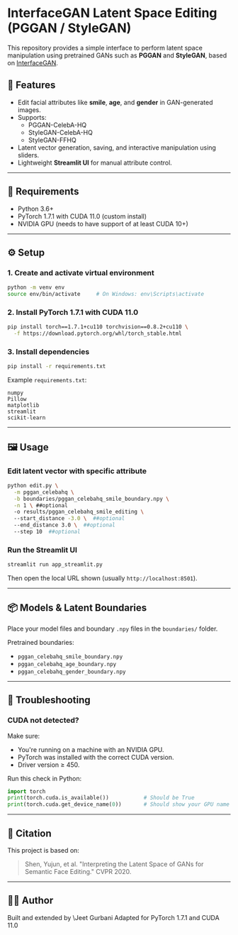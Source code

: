 

# InterfaceGAN Latent Space Editing (PGGAN / StyleGAN)

This repository provides a simple interface to perform latent space manipulation using pretrained GANs such as **PGGAN** and **StyleGAN**, based on [InterfaceGAN](https://github.com/ShenYujun/InterFaceGAN).

## 🚀 Features

- Edit facial attributes like **smile**, **age**, and **gender** in GAN-generated images.
- Supports:
  - PGGAN-CelebA-HQ
  - StyleGAN-CelebA-HQ
  - StyleGAN-FFHQ
- Latent vector generation, saving, and interactive manipulation using sliders.
- Lightweight **Streamlit UI** for manual attribute control.

---

## 🧠 Requirements

- Python 3.6+
- PyTorch 1.7.1 with CUDA 11.0 (custom install)
- NVIDIA GPU (needs to have support of at least CUDA 10+)

---

## ⚙️ Setup

### 1. Create and activate virtual environment

```bash
python -m venv env
source env/bin/activate     # On Windows: env\Scripts\activate
````

### 2. Install PyTorch 1.7.1 with CUDA 11.0

```bash
pip install torch==1.7.1+cu110 torchvision==0.8.2+cu110 \
  -f https://download.pytorch.org/whl/torch_stable.html
```

### 3. Install dependencies

```bash
pip install -r requirements.txt
```

Example `requirements.txt`:

```text
numpy
Pillow
matplotlib
streamlit
scikit-learn
```

---

## 🖼️ Usage

### Edit latent vector with specific attribute

```bash
python edit.py \
  -m pggan_celebahq \
  -b boundaries/pggan_celebahq_smile_boundary.npy \
  -n 1 \ ##optional
  -o results/pggan_celebahq_smile_editing \ 
  --start_distance -3.0 \  ##optional 
  --end_distance 3.0 \  ##optional
  --step 10  ##optional
```

### Run the Streamlit UI

```bash
streamlit run app_streamlit.py
```

Then open the local URL shown (usually `http://localhost:8501`).

---

## 📦 Models & Latent Boundaries

Place your model files and boundary `.npy` files in the `boundaries/` folder.

Pretrained boundaries:

* `pggan_celebahq_smile_boundary.npy`
* `pggan_celebahq_age_boundary.npy`
* `pggan_celebahq_gender_boundary.npy`

---

## 🧪 Troubleshooting

### CUDA not detected?

Make sure:

* You're running on a machine with an NVIDIA GPU.
* PyTorch was installed with the correct CUDA version.
* Driver version ≥ 450.

Run this check in Python:

```python
import torch
print(torch.cuda.is_available())           # Should be True
print(torch.cuda.get_device_name(0))       # Should show your GPU name
```

---

## 📝 Citation

This project is based on:

> Shen, Yujun, et al. "Interpreting the Latent Space of GANs for Semantic Face Editing." CVPR 2020.

---

## 🧑‍💻 Author

Built and extended by \Jeet Gurbani
Adapted for PyTorch 1.7.1 and CUDA 11.0

```


